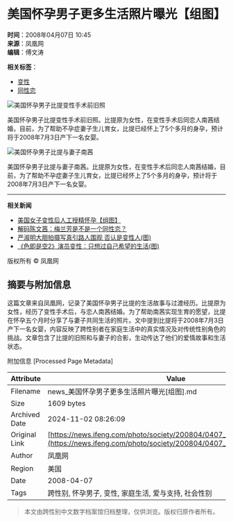 # 美国怀孕男子更多生活照片曝光【组图】

**时间**：2008年04月07日 10:45  
**来源**：凤凰网  
**编辑**：傅文涛  

**相关标签**：  
- [变性](http://tag.ifeng.com/?tagID=1174)  
- [同性恋](http://tag.ifeng.com/?tagID=51)  

![美国怀孕男子比提变性手术前旧照](http://img.ifeng.com/hres/200804/07/10/ad163158af4565c9bd4de8e9022bbaa2.jpg)  

美国怀孕男子比提变性手术前旧照。比提原为女性，在变性手术后同恋人南茜结婚，目前，为了帮助不孕症妻子生儿育女，比提已经怀上了5个多月的身孕，预计将于2008年7月3日产下一名女婴。  

![美国怀孕男子比提与妻子南茜](http://img.ifeng.com/hres/200804/07/10/4e5318a23dec5f62aad2aeb893beeec8.jpg)  

美国怀孕男子比提与妻子南茜。比提原为女性，在变性手术后同恋人南茜结婚，目前，为了帮助不孕症妻子生儿育女，比提已经怀上了5个多月的身孕，预计将于2008年7月3日产下一名女婴。  

---  
**相关新闻**  
- [美国女子变性后人工授精怀孕【组图】](http://news.ifeng.com/photo/society/200803/0329_1400_467524.shtml)  
- [解码陈文茜：梅兰芳是不是一个同性恋？](http://phtv.ifeng.com/program/jmcwq/200801/0105_1732_354205.shtml)  
- [严淑明大胆拍摄写真引路人围观 否认是变性人(图)](http://ent.ifeng.com/idolnews/hk/200711/1128_1835_314113.shtml)  
- [《色即是空2》演员变性：只想过自己希望的生活(图)](http://ent.ifeng.com/idolnews/jpkr/200711/1126_1836_311238.shtml)  

版权所有 © 凤凰网

## 摘要与附加信息

<!-- tcd_abstract -->
这篇文章来自凤凰网，记录了美国怀孕男子比提的生活故事与过渡经历。比提原为女性，经历了变性手术后，与恋人南茜结婚。为了帮助南茜实现生育的愿望，比提在怀孕五个月时分享了与妻子共同生活的照片。文中提到比提将于2008年7月3日产下一名女婴，内容反映了跨性别者在家庭生活中的真实情况及对传统性别角色的挑战。文章包含了比提的旧照和与妻子的合影，生动传达了他们的爱情故事和生活状态。
<!-- tcd_abstract_end -->

附加信息 [Processed Page Metadata]

| Attribute       | Value                                  |
|-----------------|----------------------------------------|
| Filename        | news_美国怀孕男子更多生活照片曝光[组图].md                             |
| Size            | 1609 bytes                           |
| Archived Date   | 2024-11-02 08:26:09                             |
| Original Link   | [https://news.ifeng.com/photo/society/200804/0407_1400_478267_3.shtml](https://news.ifeng.com/photo/society/200804/0407_1400_478267_3.shtml)                       |
| Author          | 凤凰网                               |
| Region          | 美国                               |
| Date            | 2008-04-07                                 |
| Tags            | 跨性别, 怀孕男子, 变性, 家庭生活, 爱与支持, 社会性别                                 |
>
> 本文由跨性别中文数字档案馆归档整理，仅供浏览。版权归原作者所有。
>